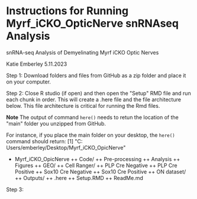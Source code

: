 # Instructions for Running Myrf_iCKO_OpticNerve snRNAseq Analysis
snRNA-seq Analysis of Demyelinating Myrf iCKO Optic Nerves

Katie Emberley 5.11.2023

Step 1: Download folders and files from GitHub as a zip folder and place it on your computer.

Step 2: Close R studio (if open) and then open the "Setup" RMD file and run each chunk in order. This will create a .here file and the file architecture below. This file architecture is critical for running the Rmd files. 

**Note** The output of command `here()` needs to retun the location of the "main" folder you unzipped from GitHub. 

For instance, if you place the main folder on your desktop, the `here()` command should return:
[1] "C: Users/emberley/Desktop/Myrf_iCKO_OpicNerve"

+ Myrf_iCKO_OpicNerve
  ++ Code/
    ++ Pre-processing
    ++ Analysis
    ++ Figures
  ++ GEO/
    ++ Cell Ranger/
       ++ PLP Cre Negative
       ++ PLP Cre Positive
       ++ Sox10 Cre Negative
       ++ Sox10 Cre Positive
   ++ ON dataset/
   ++ Outputs/
   ++ .here
   ++ Setup.RMD
   ++ ReadMe.md
   
Step 3: 
